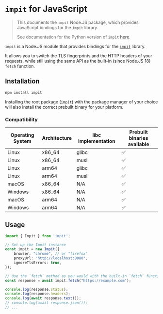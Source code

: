 # `impit` for JavaScript

> This documents the `impit` Node.JS package, which provides JavaScript bindings for the `impit` library.
>
> See documentation for the Python version of `impit` [here](https://apify.github.io/impit/python/).

`impit` is a Node.JS module that provides bindings for the [`impit`](https://github.com/apify/impit) library.

It allows you to switch the TLS fingerprints and the HTTP headers of your requests, while still using the same API as the built-in (since Node.JS 18) `fetch` function.

## Installation

```bash
npm install impit
```

Installing the root package (`impit`) with the package manager of your choice will also install the correct prebuilt binary for your platform.

### Compatibility

| Operating System | Architecture | libc implementation | Prebuilt binaries available |
|--|--|--|--|
| Linux | x86_64 | glibc | ✅ |
| Linux | x86_64 | musl | ✅ |
| Linux | arm64 | glibc | ✅ |
| Linux | arm64 | musl | ✅ |
| macOS | x86_64 | N/A | ✅ |
| Windows | x86_64 | N/A | ✅ |
| macOS | arm64 | N/A | ✅ |
| Windows | arm64 | N/A | ✅ |

## Usage

```typescript
import { Impit } from 'impit';

// Set up the Impit instance
const impit = new Impit({
    browser: "chrome", // or "firefox"
    proxyUrl: "http://localhost:8080",
    ignoreTlsErrors: true,
});

// Use the `fetch` method as you would with the built-in `fetch` function
const response = await impit.fetch("https://example.com");

console.log(response.status);
console.log(response.headers);
console.log(await response.text());
// console.log(await response.json());
// ...
```

